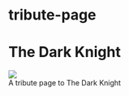 # tribute-page
<div id="main">
                <h1 id="title">The Dark Knight</h1>
                <div id="img-div">
                    <img id = "image" src=https://www.indiewire.com/wp-content/uploads/2021/05/MCDDAKN_EC079-e1646184701922.jpg?w=780>
                    <div id="img-caption">A tribute page to The Dark Knight           
                  </div>
                  
   

